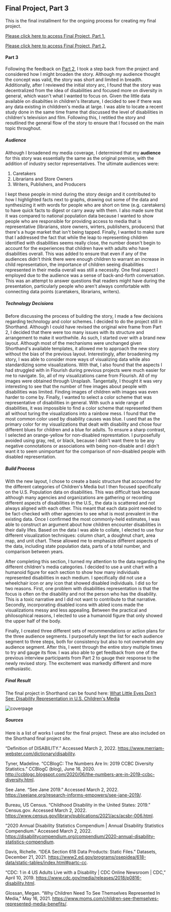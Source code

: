 ## Final Project, Part 3

This is the final installment for the ongoing process for creating my final project.

[Please click here to access Final Project, Part 1.](https://s-carmack.github.io/carmack-portfolio/Final-Project-Part-1_shunshocarmack.html)

[Please click here to access Final Project, Part 2.](https://s-carmack.github.io/carmack-portfolio/Final-Project-Part-2_shunshocarmack.html)

#### Part 3
Following the feedback on [Part 2](https://s-carmack.github.io/carmack-portfolio/Final-Project-Part-2_shunshocarmack.html), I took a step back from the project and considered how I might broaden the story. Although my audience thought the concept was valid, the story was short and limited in breadth. Additionally, after I reviewed the initial story arc, I found that the story was decentralized from the idea of disabilities and focused more on diversity in general, which wasn't what I wanted to focus on. Given the little data available on disabilties in children's literature, I decided to see if there was any data existing in childdren's media at large. I was able to locate a recent study done in the same time frame that discussed the level of disabilities in children's television and film. Following this, I retitled the story and reoutlined the general flow of the story to ensure that I focused on the main topic throughout.

##### Audience
Although I broadened my media coverage, I determined that my **audience** for this story was essentially the same as the original premise, with the addition of industry sector representatives. The ultimate audiences were:
1. Caretakers
2. Librarians and Store Owners
3. Writers, Publishers, and Producers

I kept these people in mind during the story design and it contributed to how I highlighted facts next to graphs, drawing out some of the data and synthesizing it with words for people who are short on time (e.g. caretakers) to have quick facts to digest or carry away with them. I also made sure that it was compared to national population data because I wanted to show people who are responsible for providing access to media that is representative (librarians, store owners, wirters, publishers, producers) that there's a huge market that isn't being tapped. Finally, I wanted to make sure that I addressed the fact that while the leap to representing children identified with disabilities seems really close, the number doesn't begin to account for the experiences that children have with adults who have disabilities overall. This was added to ensure that even if any of the audiences didn't think there were enough children to warrant an increase in child representation, the importance of children seeing disabilities represented in their media overall was still a necessity. One final aspect I employed due to the audience was a sense of back-and-forth conversation. This was an attempt to answer questions that readers might have during the presentation, particularly people who aren't always comfortable with connecting data points (caretakers, librarians, writers).

##### Technology Decisions
Before discussing the process of building the story, I made a few decisions regarding technology and color schemes. I decided to do the project still in Shorthand. Although I could have revised the original wire frame from Part 2, I decided that there were too many issues with its structure and arrangement to make it worthwhile. As such, I started over with a brand new layout. Although most of the mechanisms were unchanged given Shorthand's available templates, it allowed me to approach the new story without the bias of the previous layout. Interestingly, after broadening my story, I was able to consider more ways of visualizing data while also standardizing some visualizations. With that, I also found that the aspects I had struggled with in Flourish during previous projects were much easier for me to navigate. So, all of my visualizations came from Flourish. All of my images were obtained through Unsplash. Tangentally, I thought it was very interesting to see that the number of free images about people with disabilities was limited. Finding images of children with images was even harder to come by. Finally, I wanted to select a color scheme that was representative of disabilities in general. With such a wide range of disabilities, it was impossible to find a color scheme that represented them all without turing the visualizations into a rainbow mess. I found that the most common color used by disability causes was blue. I used that as the primary color for my visualizations that dealt with disability and chose four different blues for children and a blue for adults. To ensure a sharp contrast, I selected an orange-yellow for non-disabled represntation. I purposefully avoided using gray, red, or black, because I didn't want there to be any negative connotations or associations with being non-disable and I didn't want it to seem unimportant for the comparison of non-disabled people with disabled representation.

##### Build Process
With the new layout, I chose to create a basic structure that accounted for the different categories of Children's Media but I then focused specifically on the U.S. Population data on disabilities. This was difficult task because although many agencies and organizations are gathering or recording different aspects of disabilities in the U.S., the data is scattered and not always aligned with each other. This meant that each data point needed to be fact-checked with other agencies to see what is most prevalent in the existing data. Once I confirmed the most commonly-held estimates, I was able to construct an argument about how children encounter disabilities in their daily lifes. Based on the data I was able to collate, I elected to use four different visualization techniques: column chart, a doughnut chart, area map, and unit chart. These allowed me to emphasize different aspects of the data, including state population data, parts of a total number, and comparison between years.

After completing this section, I turned my attention to the data regarding the different children's media categories. I decided to use a unit chart with a humanoid figure for each section to show how many individuals represented disabilities in each medium. I specifically did not use a wheelchair icon or any icon that showed disabled individuals. I did so for two reasons. First, one problem with disabilities representation is that the focus is often on the disability and not the person who has the disability. This is a toxic narrative and I did not want to contribute to that narrative. Secondly, incorporating disabled icons with abled icons made the visualizations messy and less appealing. Between the practical and philosophical reasons, I elected to use a humanoid figure that only showed the upper half of the body.

Finally, I created three different sets of recommendations or action plans for the three audience segments. I purposefully kept the list for each audience segment to three steps, both for consistency but also to not overwhelm any audience segment. After this, I went through the entire story multiple times to try and gauge its flow. I was also able to get feedback from one of the previous interview participants from Part 2 to gauge their response to the newly revised story. The excitement was markedly different and more enthusiastic.

##### Final Result
The final project in Shorthand can be found here: [What Little Eyes Don't See: Disability Representation in U.S. Children's Media](https://carnegiemellon.shorthandstories.com/what-little-eyes-dont-see/index.html)

![coverpage](https://user-images.githubusercontent.com/97995850/156461187-819654fc-96c8-47b5-8ae1-479ff2c1478c.jpg)


##### Sources
Here is a list of works I used for the final project. These are also included on the Shorthand final project site.

“Definition of DISABILITY.” Accessed March 2, 2022. https://www.merriam-webster.com/dictionary/disability.

Tyner, Madeline. “CCBlogC: The Numbers Are In: 2019 CCBC Diversity Statistics.” CCBlogC (blog), June 16, 2020. http://ccblogc.blogspot.com/2020/06/the-numbers-are-in-2019-ccbc-diversity.html.

See Jane. “See Jane 2019.” Accessed March 2, 2022. https://seejane.org/research-informs-empowers/see-jane-2019/.

Bureau, US Census. “Childhood Disability in the United States: 2019.” Census.gov. Accessed March 2, 2022. https://www.census.gov/library/publications/2021/acs/acsbr-006.html.

“2020 Annual Disability Statistics Compendium | Annual Disability Statistics Compendium.” Accessed March 2, 2022. https://disabilitycompendium.org/compendium/2020-annual-disability-statistics-compendium.

Davis, Richelle. “IDEA Section 618 Data Products: Static Files.” Datasets, December 21, 2021. https://www2.ed.gov/programs/osepidea/618-data/static-tables/index.html#partc-cc.

“CDC: 1 in 4 US Adults Live with a Disability | CDC Online Newsroom | CDC,” April 10, 2019. https://www.cdc.gov/media/releases/2018/p0816-disability.html.

Glossan, Megan. “Why Children Need To See Themselves Represented In Media,” May 16, 2021. https://www.moms.com/children-see-themselves-represented-media-benefits/.
